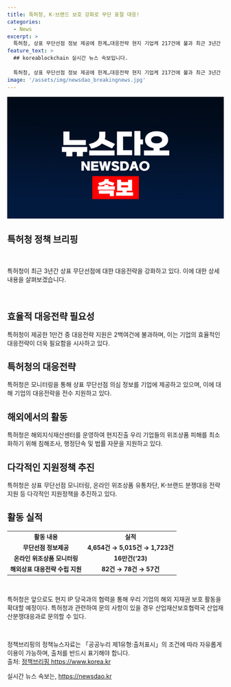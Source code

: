 ```yaml
---
title: 특허청, K-브랜드 보호 강화로 무단 표절 대응!
categories:
  - News
excerpt: >
  특허청, 상표 무단선점 정보 제공에 한계…대응전략 현지 기업케 217건에 불과 최근 3년간 특허청이 상표 무단선점 정보 1만건 제공, 대응전략 요청은 217건에 그쳐, 법률자문도 제공. 해외지식재산센터 운영으로 위조상품 피해 최소화 노력, 온라인 위조상품 유통차단 확대 등 K-브랜드 보호 다각적인 지원정책 추진, 앞으로도 협력 강화 예정. (출처: 정책브리핑)
feature_text: >
  ## koreablockchain 실시간 뉴스 속보입니다.

  특허청, 상표 무단선점 정보 제공에 한계…대응전략 현지 기업케 217건에 불과 최근 3년간 특허청이 상표 무단선점 정보 1만건 제공, 대응전략 요청은 217건에 그쳐, 법률자문도 제공. 해외지식재산센터 운영으로 위조상품 피해 최소화 노력, 온라인 위조상품 유통차단 확대 등 K-브랜드 보호 다각적인 지원정책 추진, 앞으로도 협력 강화 예정. (출처: 정책브리핑)
image: '/assets/img/newsdao_breakingnews.jpg'
---
```


<p><img src="/assets/img/newsdao_breakingnews.jpg" alt="koreablockchain 속보" /></p>

<h2 data-ke-size="size26">특허청 정책 브리핑</h2>

<p data-ke-size="size16">&nbsp;</p>

<p>특허청이 최근 3년간 상표 무단선점에 대한 대응전략을 강화하고 있다. 이에 대한 상세 내용을 살펴보겠습니다.</p>

<p data-ke-size="size16">&nbsp;</p>

<h2 data-ke-size="size24">효율적 대응전략 필요성</h2>

<p data-ke-size="size16">특허청이 제공한 1만건 중 대응전략 지원은 2백여건에 불과하며, 이는 기업의 효율적인 대응전략이 더욱 필요함을 시사하고 있다.</p>

<h2 data-ke-size="size24">특허청의 대응전략</h2>

<p data-ke-size="size16">특허청은 모니터링을 통해 상표 무단선점 의심 정보를 기업에 제공하고 있으며, 이에 대해 기업의 대응전략을 전수 지원하고 있다.</p>

<h2 data-ke-size="size24">해외에서의 활동</h2>

<p data-ke-size="size16">특허청은 해외지식재산센터를 운영하여 현지진출 우리 기업들의 위조상품 피해를 최소화하기 위해 침해조사, 행정단속 및 법률 자문을 지원하고 있다.</p>

<h2 data-ke-size="size24">다각적인 지원정책 추진</h2>

<p data-ke-size="size16">특허청은 상표 무단선점 모니터링, 온라인 위조상품 유통차단, K-브랜드 분쟁대응 전략지원 등 다각적인 지원정책을 추진하고 있다.</p>

<h2 data-ke-size="size24">활동 실적</h2>

<table>
    <tr>
        <td style="text-align: center; height: 17px;"><b>활동 내용</b></td>
        <td style="text-align: center; height: 17px;"><b>실적</b></td>
    </tr>
    <tr>
        <td style="text-align: center; height: 17px;"><b>무단선점 정보제공</b></td>
        <td style="text-align: center; height: 17px;"><b>4,654건 → 5,015건 → 1,723건</b></td>
    </tr>
    <tr>
        <td style="text-align: center; height: 17px;"><b>온라인 위조상품 모니터링</b></td>
        <td style="text-align: center; height: 17px;"><b>16만건(‘23)</b></td>
    </tr>
    <tr>
        <td style="text-align: center; height: 17px;"><b>해외상표 대응전략 수립 지원</b></td>
        <td style="text-align: center; height: 17px;"><b>82건 → 78건 → 57건</b></td>
    </tr>
</table>

<p data-ke-size="size16">&nbsp;</p>

<p>특허청은 앞으로도 현지 IP 당국과의 협력을 통해 우리 기업의 해외 지재권 보호 활동을 확대할 예정이다. 특허청과 관련하여 문의 사항이 있을 경우 산업재산보호협력국 산업재산분쟁대응과로 문의할 수 있다.</p>

<p data-ke-size="size16">&nbsp;</p>

<p>정책브리핑의 정책뉴스자료는 「공공누리 제1유형:출처표시」의 조건에 따라 자유롭게 이용이 가능하며, 출처를 반드시 표기해야 합니다. <br>
출처: <a href='https://www.korea.kr'>정책브리핑 https://www.korea.kr</a></p>
실시간 뉴스 속보는, <a href="https://newsdao.kr" rel="dofollow">https://newsdao.kr</a>


